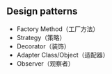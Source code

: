 

## Design patterns

-  Factory Method（工厂方法）
-  Strategy（策略）
-  Decorator（装饰）
-  Adapter Class/Object（适配器）
-  Observer（观察者）